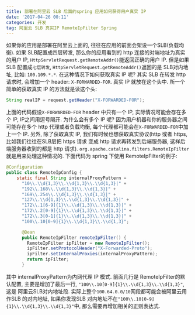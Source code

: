 ```yaml
---
title: 部署在阿里云 SLB 后面的spring 应用如何获得用户真实 IP
date: '2017-04-26 00:11'
categories: 开发
tag: 阿里云 SLB 真实IP RemoteIpFilter Spring
---
```


如果你的应用是部署在阿里云上面的, 往往在应用的前面会架设一个SLB(负载均衡). 如果 SLB配置成四层转发, 那么你的应用看到的 http 连接的对端地址为真实的用户 IP, `HttpServletRequest.getRemoteAddr()`能返回正确的用户 IP. 但是如果 SLB 配置成`七层转发`, `HttpServletRequest.getRemoteAddr()`返回的是 SLB对内地址, 比如: `100.109.*.*`. 在这种情况下如何获取真实 IP 呢? 其实 SLB 在转发 http 请求时, 会增加一个 header: `X-FORWARDED-FOR`. 真实 IP 就放在这个头中. 所一个简单的获取真实 IP 的方法就是读这个头:
```java
String realIP = request.getHeader("X-FORWARDED-FOR");
```

上面的代码假设`X-FORWARDED-FOR` header 中只有一个 IP, 实际情况可能会存在多个 IP, IP之间用逗号隔开. 为什么会有多个 IP 呢? 因为用户机器和你的服务器之间可能存在多个 http 代理或者负载均衡, 每个代理都可能会在`X-FORWARDED-FOR`中加上一个 IP. 另外, 除了获取真实 IP, 我们有时候也想获取真实协议(http 或者 https, 比如我们往往在SLB层把 https 请求 变成 http 请求再转发到后端服务器, 这样后端服务器收到的都是 http 请求). `org.apache.catalina.filters.RemoteIpFilter`就是用来处理这种情况的. 下面代码为 spring 下使用 RemoteIpFilter的例子:

```java
@Configuration
public class RemoteIpConfig {
    static final String internalProxyPattern =
      "10\\.\\d{1,3}\\.\\d{1,3}\\.\\d{1,3}|" +
      "192\\.168\\.\\d{1,3}\\.\\d{1,3}|" +
      "169\\.254\\.\\d{1,3}\\.\\d{1,3}|" +
      "127\\.\\d{1,3}\\.\\d{1,3}\\.\\d{1,3}|" +
      "172\\.1[6-9]{1}\\.\\d{1,3}\\.\\d{1,3}|" +
      "172\\.2[0-9]{1}\\.\\d{1,3}\\.\\d{1,3}|" +
      "172\\.3[0-1]{1}\\.\\d{1,3}\\.\\d{1,3}|" +
      "100\\.10[0-9]{1}\\.\\d{1,3}\\.\\d{1,3}";

      @Bean
      public RemoteIpFilter remoteIpFilter() {
        RemoteIpFilter ipFilter = new RemoteIpFilter();
        ipFilter.setProtocolHeader("X-Forwarded-Proto");
        ipFilter.setInternalProxies(internalProxyPattern);
        return ipFilter;
      }
```

其中 internalProxyPattern为内网代理 IP 模式. 前面几行是 RemoteIpFilter的默认配置, 主要是增加了最后一行, `"100\\.10[0-9]{1}\\.\\d{1,3}\\.\\d{1,3}"`, 这是 阿里云SLB对内地址段. 实际上整个`100.64.0.0/10`网段都可能会被阿里云用作SLB 的对内地址, 如果你发现SLB 对内地址不在`"100\\.10[0-9]{1}\\.\\d{1,3}\\.\\d{1,3}"`中, 那么需要再增加相关的正则表达式.

